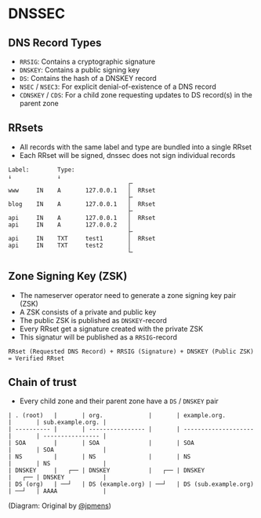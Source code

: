 # DNSSEC

## DNS Record Types

* `RRSIG`: Contains a cryptographic signature
* `DNSKEY`: Contains a public signing key
* `DS`: Contains the hash of a DNSKEY record
* `NSEC` / `NSEC3`: For explicit denial-of-existence of a DNS record
* `CDNSKEY` / `CDS`: For a child zone requesting updates to DS record(s) in the parent zone

## RRsets

* All records with the same label and type are bundled into a single RRset
* Each RRset will be signed, dnssec does not sign individual records

```
Label:        Type:
↓             ↓
                                  ┌╴
www     IN    A       127.0.0.1   │  RRset
                                  ├╴
blog    IN    A       127.0.0.1   │  RRset
                                  ├╴
api     IN    A       127.0.0.1   │  RRset
api     IN    A       127.0.0.2   │
                                  ├╴
api     IN    TXT     test1       │  RRset
api     IN    TXT     test2       │
                                  └╴
```

## Zone Signing Key (ZSK)

* The nameserver operator need to generate a zone signing key pair (ZSK)
* A ZSK consists of a private and public key
* The public ZSK is published as `DNSKEY`-record
* Every RRset get a signature created with the private ZSK
* This signatur will be published as a `RRSIG`-record

```
RRset (Requested DNS Record) + RRSIG (Signature) + DNSKEY (Public ZSK) = Verified RRset
```

## Chain of trust

* Every child zone and their parent zone have a `DS` / `DNSKEY` pair

```
| . (root)   |       | org.             |       | example.org.         |       | sub.example.org. |
| ---------- |       | ---------------- |       | -------------------- |       | ---------------- |
| SOA        |       | SOA              |       | SOA                  |       | SOA              |
| NS         |       | NS               |       | NS                   |       | NS               |
| DNSKEY     |   ┌── | DNSKEY           |   ┌── | DNSKEY               |   ┌── | DNSKEY           |
| DS (org)   | ──┘   | DS (example.org) | ──┘   | DS (sub.example.org) | ──┘   | AAAA             |
```

(Diagram: Original by [@jpmens](https://jpmens.net/2021/06/09/visualizing-the-dnssec-chain-of-trust/))
